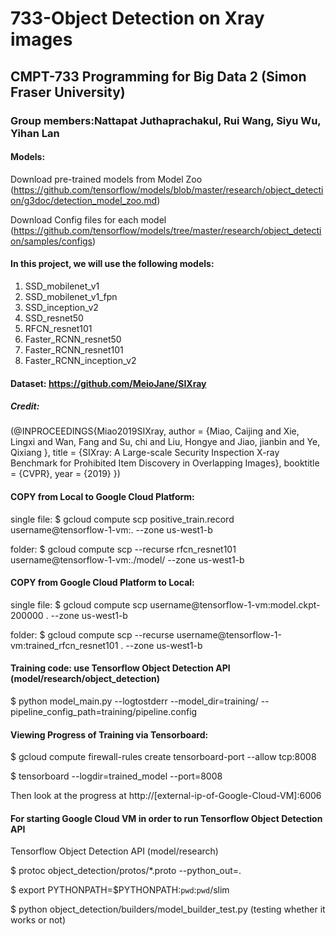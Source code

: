 # 733-Object Detection on Xray images
## CMPT-733 Programming for Big Data 2 (Simon Fraser University)
### Group members:Nattapat Juthaprachakul, Rui Wang, Siyu Wu, Yihan Lan

#### Models:
Download pre-trained models from Model Zoo (https://github.com/tensorflow/models/blob/master/research/object_detection/g3doc/detection_model_zoo.md)

Download Config files for each model (https://github.com/tensorflow/models/tree/master/research/object_detection/samples/configs)

#### In this project, we will use the following models:
1. SSD_mobilenet_v1
2. SSD_mobilenet_v1_fpn
3. SSD_inception_v2
4. SSD_resnet50
5. RFCN_resnet101
6. Faster_RCNN_resnet50
7. Faster_RCNN_resnet101
8. Faster_RCNN_inception_v2


#### Dataset: https://github.com/MeioJane/SIXray
##### Credit:
(@INPROCEEDINGS{Miao2019SIXray,
    author = {Miao, Caijing and Xie, Lingxi and Wan, Fang and Su, chi and Liu, Hongye and Jiao, jianbin and Ye, Qixiang },
    title = {SIXray: A Large-scale Security Inspection X-ray Benchmark for Prohibited Item Discovery in Overlapping Images},
    booktitle = {CVPR},
    year = {2019} })

#### COPY from Local to Google Cloud Platform:

single file:
$ gcloud compute scp positive_train.record username@tensorflow-1-vm:. --zone us-west1-b

folder: $ gcloud compute scp --recurse rfcn_resnet101 username@tensorflow-1-vm:./model/ --zone us-west1-b

#### COPY from Google Cloud Platform to Local:

single file:
$ gcloud compute scp username@tensorflow-1-vm:model.ckpt-200000 . --zone us-west1-b

folder: $ gcloud compute scp --recurse username@tensorflow-1-vm:trained_rfcn_resnet101 . --zone us-west1-b

#### Training code: use Tensorflow Object Detection API (model/research/object_detection)

$ python model_main.py --logtostderr --model_dir=training/ --pipeline_config_path=training/pipeline.config

#### Viewing Progress of Training via Tensorboard:

$ gcloud compute firewall-rules create tensorboard-port --allow tcp:8008

$ tensorboard --logdir=trained_model --port=8008

Then look at the progress at http://[external-ip-of-Google-Cloud-VM]:6006


#### For starting Google Cloud VM in order to run Tensorflow Object Detection API
Tensorflow Object Detection API (model/research)

$ protoc object_detection/protos/*.proto --python_out=.

$ export PYTHONPATH=$PYTHONPATH:`pwd`:`pwd`/slim

$ python object_detection/builders/model_builder_test.py (testing whether it works or not)
